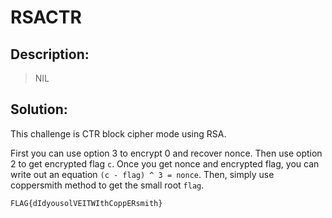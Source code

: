 # RSACTR

## Description:

> NIL

## Solution:

This challenge is CTR block cipher mode using RSA.

First you can use option 3 to encrypt 0 and recover nonce. Then use option 2 to get encrypted flag `c`. Once you get nonce and encrypted flag, you can write out an equation `(c - flag) ^ 3 = nonce`. Then, simply use coppersmith method to get the small root `flag`.

`FLAG{dIdyousolVEITWIthCoppERsmith}`
